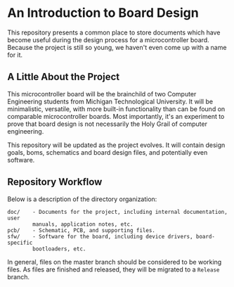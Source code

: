 # An Introduction to Board Design #
This repository presents a common place to store documents which have become
useful during the design process for a microcontroller board. Because the
project is still so young, we haven't even come up with a name for it.

## A Little About the Project ##
This microcontroller board will be the brainchild of two Computer Engineering
students from Michigan Technological University. It will be minimalistic,
versatile, with more built-in functionality than can be found on comparable
microcontroller boards. Most importantly, it's an experiment to prove that
board design is not necessarily the Holy Grail of computer engineering.

This repository will be updated as the project evolves. It will contain design
goals, boms, schematics and board design files, and potentially even software.

## Repository Workflow ##
Below is a description of the directory organization:
```
doc/	- Documents for the project, including internal documentation, user
		manuals, application notes, etc.
pcb/	- Schematic, PCB, and supporting files.
sfw/	- Software for the board, including device drivers, board-specific
		bootloaders, etc.
```
In general, files on the master branch should be considered to be working files.
As files are finished and released, they will be migrated to a `Release` branch.

<!--
This list is used by the bug tracker. Please make sure to format any with a
C-style comment opener ('/* ') followed by the word todo in caps and a colon.

To update the 'bugs' file, run the command 'b update.' This assumes that you
have the 'b' command correctly set in your .bash_aliases. A working example of
the 'b' command can be found in:
https://github.com/AmateurECE/Tools/blob/master/.bash_aliases

/* TODO: Draw up design goals and project workflow.
-->
